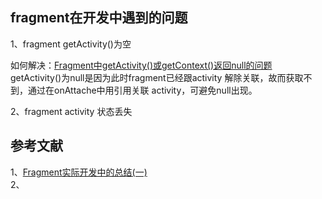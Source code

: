 

## fragment在开发中遇到的问题
1、fragment getActivity()为空

如何解决：[Fragment中getActivity()或getContext()返回null的问题](https://blog.csdn.net/setsail_z/article/details/77989769)     
getActivity()为null是因为此时fragment已经跟activity
解除关联，故而获取不到，通过在onAttache中用引用关联
activity，可避免null出现。

2、fragment activity 状态丢失

## 参考文献   
1、[Fragment实际开发中的总结(一)](https://blog.csdn.net/johnnyz1234/article/details/45919907)      
2、
